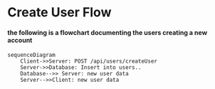# Create User Flow 

#### the following is a flowchart documenting the users creating a new account

```mermaid
sequenceDiagram
    Client->>Server: POST /api/users/createUser
    Server->>Database: Insert into users..
    Database-->> Server: new user data
    Server-->>Client: new user data
```